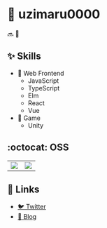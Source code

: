 # :hatching_chick: uzimaru0000

:soon: :rooster: 

## :sparkles: Skills

- :art: Web Frontend
  - JavaScript
  - TypeScript
  - Elm
  - React
  - Vue
- :space_invader: Game
  - Unity
  
## :octocat: OSS

<table>
  <tbody>
    <tr>
        <td>
          <a href="https://github.com/uzimaru0000/UniTEA"><img src="https://gh-card.dev/repos/uzimaru0000/UniTEA.svg"></a>
        </td>
        <td>
          <a href="https://github.com/uzimaru0000/Veauty"><img src="https://gh-card.dev/repos/uzimaru0000/Veauty.svg"></a>
        </td>
    </tr>
  </tbody>
</table>

## :link: Links

- [:bird: Twitter](https://twitter.com/uzimaru0000)
- [:book: Blog](https://blog.uzimaru.com)
